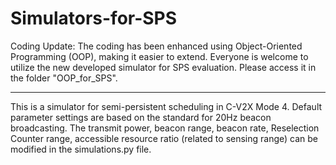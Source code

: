 # Simulators-for-SPS

Coding Update:
The coding has been enhanced using Object-Oriented Programming (OOP), making it easier to extend. Everyone is welcome to utilize the new developed simulator for SPS evaluation. Please access it in the folder "OOP_for_SPS".

---------------------------------
This is a simulator for semi-persistent scheduling in C-V2X Mode 4.
Default parameter settings are based on the standard for 20Hz beacon broadcasting. 
The transmit power, beacon range, beacon rate, Reselection Counter range, accessible resource ratio (related to sensing range) can be modified in the simulations.py file.


